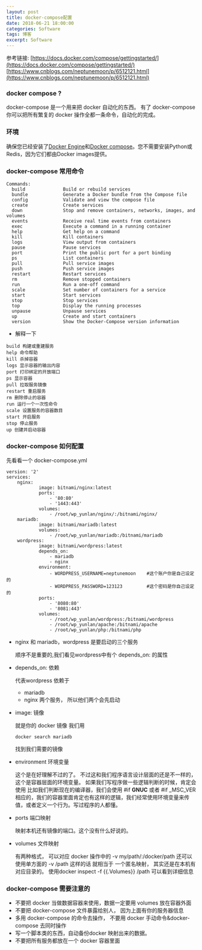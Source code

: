 ```yaml
---
layout: post
title: docker-compose配置
date: 2018-06-21 18:00:00
categories: Software
tags: 博客
excerpt: Software
---
```


参考链接:
[https://docs.docker.com/compose/gettingstarted/](https://docs.docker.com/compose/gettingstarted/)
[https://www.cnblogs.com/neptunemoon/p/6512121.html](https://www.cnblogs.com/neptunemoon/p/6512121.html)

### docker compose ?

docker-compose 是一个用来把 docker 自动化的东西。
有了 docker-compose 你可以把所有繁复的 docker 操作全都一条命令，自动化的完成。

### 环境

确保您已经安装了[Docker Engine](https://docs.docker.com/install/)和[Docker compose](https://docs.docker.com/compose/install/)。您不需要安装Python或Redis，因为它们都由Docker images提供。

### docker-compose 常用命令

```
Commands:
  build              Build or rebuild services
  bundle             Generate a Docker bundle from the Compose file
  config             Validate and view the compose file
  create             Create services
  down               Stop and remove containers, networks, images, and volumes
  events             Receive real time events from containers
  exec               Execute a command in a running container
  help               Get help on a command
  kill               Kill containers
  logs               View output from containers
  pause              Pause services
  port               Print the public port for a port binding
  ps                 List containers
  pull               Pull service images
  push               Push service images
  restart            Restart services
  rm                 Remove stopped containers
  run                Run a one-off command
  scale              Set number of containers for a service
  start              Start services
  stop               Stop services
  top                Display the running processes
  unpause            Unpause services
  up                 Create and start containers
  version            Show the Docker-Compose version information
```

- 解释一下
```
build 构建或重建服务
help 命令帮助
kill 杀掉容器
logs 显示容器的输出内容
port 打印绑定的开放端口
ps 显示容器
pull 拉取服务镜像
restart 重启服务
rm 删除停止的容器
run 运行一个一次性命令
scale 设置服务的容器数目
start 开启服务
stop 停止服务
up 创建并启动容器
```

### docker-compose 如何配置
先看看一个 docker-compose.yml
```
version: '2'
services:
    nginx:
            image: bitnami/nginx:latest
            ports:
                - '80:80'
                - '1443:443'
            volumes:
                - /root/wp_yunlan/nginx/:/bitnami/nginx/
    mariadb:
            image: bitnami/mariadb:latest
            volumes:
                - /root/wp_yunlan/mariadb:/bitnami/mariadb
    wordpress:
            image: bitnami/wordpress:latest
            depends_on:
                - mariadb
                - nginx
            environment:
                - WORDPRESS_USERNAME=neptunemoon    #这个账户你是自己设定的
                - WORDPRESS_PASSWORD=123123         #这个密码是你自己设定的
            ports:
                - '8080:80'
                - '8081:443'
            volumes:
                - /root/wp_yunlan/wordpress:/bitnami/wordpress
                - /root/wp_yunlan/apache:/bitnami/apache
                - /root/wp_yunlan/php:/bitnami/php
```
- nginx 和 mariadb，wordpress 是要启动的三个服务

  顺序不是重要的,我们看见wordpress中有个 depends_on: 的属性
- depends_on: 依赖

  代表wordpress 依赖于
  - mariadb
  - nginx
  两个服务， 所以他们两个会先启动
- image: 镜像

  就是你的 docker 镜像
  我们用
  ```
  docker search mariadb
  ```
  找到我们需要的镜像
- environment 环境变量

  这个是在好理解不过的了。
  不过这和我们程序语言设计层面的还是不一样的，这个是容器层面的环境变量。
  如果我们写程序做一些逻辑判断的时候，肯定会使用
  比如我们判断现在的编译器，我们会使用
  #if __GNUC__ 或者 #if _MSC_VER
  相应的，我们的容器里面肯定也有这样的逻辑，我们经常使用环境变量来传值，或者定义一个行为。写过程序的人都懂。
- ports 端口映射

  映射本机还有镜像的端口。这个没有什么好说的。

- volumes 文件映射

  有两种格式，
  可以对应 docker 操作中的 -v my/path/:/docker/path
  还可以使用单方面的 -v /path 
  这样的话 就相当于 一个匿名映射， 其实还是在本机有对应目录的。
  使用docker inspect -f {{.Volumes}} /path 可以看到详细信息

### docker-compose 需要注意的
  - 不要把 docker 当做数据容器来使用，数据一定要用 volumes 放在容器外面
  - 不要把 docker-compose 文件暴露给别人， 因为上面有你的服务器信息
  - 多用 docker-compose 的命令去操作， 不要用 docker 手动命令&docker-compose 去同时操作
  - 写一个脚本类的东西，自动备份docker 映射出来的数据。
  - 不要把所有服务都放在一个 docker 容器里面